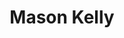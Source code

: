 ---
title : "Mason Kelly"
# full screen navigation
first_name : "Mason"
last_name : "Kelly"
bg_image : "images/backgrounds/slider3-snow.jpg"
# animated text loop
occupations:
- "Senior UX Researcher"
- "Data Scientist"
- "Product Strategist"
- "Business Analyst"

# slider background image loop
slider_images:
- "images/slider/slider1-moss.jpg"
- "images/slider/slider2-beach.jpeg"
- "images/slider/slider3-park.jpeg"

# button
button:
  enable : true
  label : "contact me"
  link : "#contact"


# custom style
custom_class: "" 
custom_attributes: "" 
custom_css: ""

---